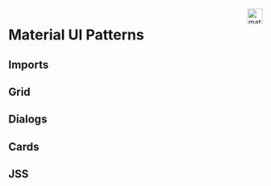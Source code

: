 <img src="https://material-ui.com/static/images/material-ui-logo.svg" alt="material ui" title="material ui" width=30 align=right style="margin-top: 4px" />

# Material UI Patterns

## Imports

## Grid

## Dialogs

## Cards

## JSS
